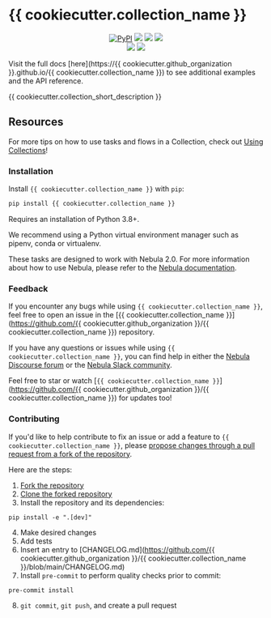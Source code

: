 # {{ cookiecutter.collection_name }}

<p align="center">
    <!--- Insert a cover image here -->
    <!--- <br> -->
    <a href="https://pypi.python.org/pypi/{{ cookiecutter.collection_name }}/" alt="PyPI version">
        <img alt="PyPI" src="https://img.shields.io/pypi/v/{{ cookiecutter.collection_name }}?color=0052FF&labelColor=090422"></a>
    <a href="https://github.com/{{ cookiecutter.github_organization }}/{{ cookiecutter.collection_name }}/" alt="Stars">
        <img src="https://img.shields.io/github/stars/{{ cookiecutter.github_organization }}/{{ cookiecutter.collection_name }}?color=0052FF&labelColor=090422" /></a>
    <a href="https://pypistats.org/packages/{{ cookiecutter.collection_name }}/" alt="Downloads">
        <img src="https://img.shields.io/pypi/dm/{{ cookiecutter.collection_name }}?color=0052FF&labelColor=090422" /></a>
    <a href="https://github.com/{{ cookiecutter.github_organization }}/{{ cookiecutter.collection_name }}/pulse" alt="Activity">
        <img src="https://img.shields.io/github/commit-activity/m/{{ cookiecutter.github_organization }}/{{ cookiecutter.collection_name }}?color=0052FF&labelColor=090422" /></a>
    <br>
    <a href="https://nebula-community.slack.com" alt="Slack">
        <img src="https://img.shields.io/badge/slack-join_community-red.svg?color=0052FF&labelColor=090422&logo=slack" /></a>
    <a href="https://discourse.nebula.io/" alt="Discourse">
        <img src="https://img.shields.io/badge/discourse-browse_forum-red.svg?color=0052FF&labelColor=090422&logo=discourse" /></a>
</p>

Visit the full docs [here](https://{{ cookiecutter.github_organization }}.github.io/{{ cookiecutter.collection_name }}) to see additional examples and the API reference.

{{ cookiecutter.collection_short_description }}


<!--- ### Add a real-world example of how to use this Collection here

Offer some motivation on why this helps.

After installing `{{ cookiecutter.collection_name }}` and [saving the credentials](#saving-credentials-to-block), you can easily use it within your flows to help you achieve the aforementioned benefits!

```python
from nebula import flow, get_run_logger
```

--->

## Resources

For more tips on how to use tasks and flows in a Collection, check out [Using Collections](https://docs.nebula.io/collections/usage/)!

### Installation

Install `{{ cookiecutter.collection_name }}` with `pip`:

```bash
pip install {{ cookiecutter.collection_name }}
```

Requires an installation of Python 3.8+.

We recommend using a Python virtual environment manager such as pipenv, conda or virtualenv.

These tasks are designed to work with Nebula 2.0. For more information about how to use Nebula, please refer to the [Nebula documentation](https://docs.nebula.io/).

<!--- ### Saving credentials to block

Note, to use the `load` method on Blocks, you must already have a block document [saved through code](https://docs.nebula.io/concepts/blocks/#saving-blocks) or [saved through the UI](https://docs.nebula.io/ui/blocks/).

Below is a walkthrough on saving block documents through code.

1. Head over to <SERVICE_URL>.
2. Login to your <SERVICE> account.
3. Click "+ Create new secret key".
4. Copy the generated API key.
5. Create a short script, replacing the placeholders (or do so in the UI).

```python
from {{ cookiecutter.collection_slug }} import Block
Block(api_key="API_KEY_PLACEHOLDER").save("BLOCK_NAME_PLACEHOLDER")
```

Congrats! You can now easily load the saved block, which holds your credentials:

```python
from {{ cookiecutter.collection_slug }} import Block
Block.load("BLOCK_NAME_PLACEHOLDER")
```

!!! info "Registering blocks"

    Register blocks in this module to
    [view and edit them](https://docs.nebula.io/ui/blocks/)
    on Nebula Cloud:

    ```bash
    nebula block register -m {{ cookiecutter.collection_slug }}
    ```

A list of available blocks in `{{ cookiecutter.collection_name }}` and their setup instructions can be found [here](https://{{ cookiecutter.github_organization }}.github.io/{{ cookiecutter.collection_name }}/blocks_catalog).

--->

### Feedback

If you encounter any bugs while using `{{ cookiecutter.collection_name }}`, feel free to open an issue in the [{{ cookiecutter.collection_name }}](https://github.com/{{ cookiecutter.github_organization }}/{{ cookiecutter.collection_name }}) repository.

If you have any questions or issues while using `{{ cookiecutter.collection_name }}`, you can find help in either the [Nebula Discourse forum](https://discourse.nebula.io/) or the [Nebula Slack community](https://nebula.io/slack).

Feel free to star or watch [`{{ cookiecutter.collection_name }}`](https://github.com/{{ cookiecutter.github_organization }}/{{ cookiecutter.collection_name }}) for updates too!

### Contributing

If you'd like to help contribute to fix an issue or add a feature to `{{ cookiecutter.collection_name }}`, please [propose changes through a pull request from a fork of the repository](https://docs.github.com/en/pull-requests/collaborating-with-pull-requests/proposing-changes-to-your-work-with-pull-requests/creating-a-pull-request-from-a-fork).

Here are the steps:

1. [Fork the repository](https://docs.github.com/en/get-started/quickstart/fork-a-repo#forking-a-repository)
2. [Clone the forked repository](https://docs.github.com/en/get-started/quickstart/fork-a-repo#cloning-your-forked-repository)
3. Install the repository and its dependencies:
```
pip install -e ".[dev]"
```
4. Make desired changes
5. Add tests
6. Insert an entry to [CHANGELOG.md](https://github.com/{{ cookiecutter.github_organization }}/{{ cookiecutter.collection_name }}/blob/main/CHANGELOG.md)
7. Install `pre-commit` to perform quality checks prior to commit:
```
pre-commit install
```
8. `git commit`, `git push`, and create a pull request
